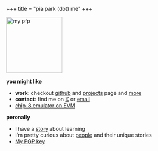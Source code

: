 +++
title = "pia park (dot) me"
+++

 <div style="flex: 1;">
    <img src="/images/pfp.png" alt="my pfp" style="width:150px;height:150px;">
  </div>

**you might like**
- **work**: checkout [github](https://github.com/rkdud007) and [projects](../projects/) page and [more](../misc)
- **contact**: find me on [X](https://x.com/0xpiapark) or [email](mailto:gayeongparkk@gmail.com)
- [chip-8 emulator on EVM](../chip-8-emulation-on-evm/)

**peronally**
- I have a [story](../just-a-story-about-joy-of-learning/) about learning
- I'm pretty curious about [people](../to-you/) and their unique stories
- [My PGP key](/pubkey.txt)
